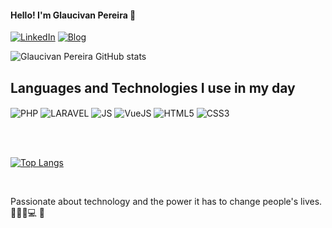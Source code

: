 
#### Hello! I'm Glaucivan Pereira 👋
[![LinkedIn](https://img.shields.io/badge/LinkedIn-0077B5?style=for-the-badge&logo=linkedin&logoColor=white)](https://www.linkedin.com/in/glaucivanpereira/)
[![Blog](https://img.shields.io/website?label=GlaucivanPereira.com.br&style=for-the-badge&url=https://glaucivanpereira.com.br)](https://glaucivanpereira.com.br)

![Glaucivan Pereira GitHub stats](https://github-readme-stats.vercel.app/api?username=Glaucivan&show_icons=true&theme=dark)

## Languages and Technologies I use in my day

<div style="display: inline_block">
<p><img align="center" alt="PHP" src="https://img.shields.io/badge/PHP-777BB4?style=for-the-badge&logo=php&logoColor=white" />
<img align="center" alt="LARAVEL" src="https://img.shields.io/badge/Laravel-FF2D20?style=for-the-badge&logo=laravel&logoColor=white" />
<img align="center" alt="JS" src="https://img.shields.io/badge/JavaScript-F7DF1E?style=for-the-badge&logo=javascript&logoColor=black">
<img align="center" alt="VueJS" src="https://img.shields.io/badge/Vue.js-35495E?style=for-the-badge&logo=vue.js&logoColor=4FC08D" />
<img align="center" alt="HTML5" src="https://img.shields.io/badge/HTML5-E34F26?style=for-the-badge&logo=html5&logoColor=white" />
<img align="center" alt="CSS3" src="https://img.shields.io/badge/CSS3-1572B6?style=for-the-badge&logo=css3&logoColor=white" /></p>
</div>
<br>
<br>

[![Top Langs](https://github-readme-stats.vercel.app/api/top-langs/?username=Glaucivan&layout=compact)](https://github.com/Glaucivan)

<br>

Passionate about technology and the power it has to change people's lives. 🧑🏾‍💻💻 💙
